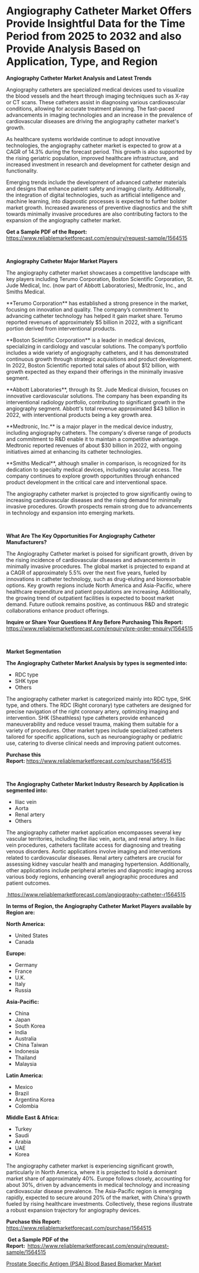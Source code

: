 <p><h1>Angiography Catheter Market Offers Provide Insightful Data for the Time Period from 2025 to 2032 and also Provide Analysis Based on Application, Type, and Region</h1></p><p><strong>Angiography Catheter Market Analysis and Latest Trends</strong></p>
<p><p>Angiography catheters are specialized medical devices used to visualize the blood vessels and the heart through imaging techniques such as X-ray or CT scans. These catheters assist in diagnosing various cardiovascular conditions, allowing for accurate treatment planning. The fast-paced advancements in imaging technologies and an increase in the prevalence of cardiovascular diseases are driving the angiography catheter market's growth.</p><p>As healthcare systems worldwide continue to adopt innovative technologies, the angiography catheter market is expected to grow at a CAGR of 14.3% during the forecast period. This growth is also supported by the rising geriatric population, improved healthcare infrastructure, and increased investment in research and development for catheter design and functionality.</p><p>Emerging trends include the development of advanced catheter materials and designs that enhance patient safety and imaging clarity. Additionally, the integration of digital technologies, such as artificial intelligence and machine learning, into diagnostic processes is expected to further bolster market growth. Increased awareness of preventive diagnostics and the shift towards minimally invasive procedures are also contributing factors to the expansion of the angiography catheter market.</p></p>
<p><strong>Get a Sample PDF of the Report:&nbsp;</strong> <a href="https://www.reliablemarketforecast.com/enquiry/request-sample/1564515?utm_campaign=2288&utm_medium=2&utm_source=Github&utm_content=ia&utm_term=03032025&utm_id=angiography-catheter">https://www.reliablemarketforecast.com/enquiry/request-sample/1564515</a></p>
<p>&nbsp;</p>
<p><strong>Angiography Catheter Major Market Players</strong></p>
<p><p>The angiography catheter market showcases a competitive landscape with key players including Terumo Corporation, Boston Scientific Corporation, St. Jude Medical, Inc. (now part of Abbott Laboratories), Medtronic, Inc., and Smiths Medical.</p><p>**Terumo Corporation** has established a strong presence in the market, focusing on innovation and quality. The company’s commitment to advancing catheter technology has helped it gain market share. Terumo reported revenues of approximately $5 billion in 2022, with a significant portion derived from interventional products.</p><p>**Boston Scientific Corporation** is a leader in medical devices, specializing in cardiology and vascular solutions. The company’s portfolio includes a wide variety of angiography catheters, and it has demonstrated continuous growth through strategic acquisitions and product development. In 2022, Boston Scientific reported total sales of about $12 billion, with growth expected as they expand their offerings in the minimally invasive segment.</p><p>**Abbott Laboratories**, through its St. Jude Medical division, focuses on innovative cardiovascular solutions. The company has been expanding its interventional radiology portfolio, contributing to significant growth in the angiography segment. Abbott's total revenue approximated $43 billion in 2022, with interventional products being a key growth area.</p><p>**Medtronic, Inc.** is a major player in the medical device industry, including angiography catheters. The company's diverse range of products and commitment to R&D enable it to maintain a competitive advantage. Medtronic reported revenues of about $30 billion in 2022, with ongoing initiatives aimed at enhancing its catheter technologies.</p><p>**Smiths Medical**, although smaller in comparison, is recognized for its dedication to specialty medical devices, including vascular access. The company continues to explore growth opportunities through enhanced product development in the critical care and interventional space.</p><p>The angiography catheter market is projected to grow significantly owing to increasing cardiovascular diseases and the rising demand for minimally invasive procedures. Growth prospects remain strong due to advancements in technology and expansion into emerging markets.</p></p>
<p>&nbsp;</p>
<p><strong>What Are The Key Opportunities For Angiography Catheter Manufacturers?</strong></p>
<p><p>The Angiography Catheter market is poised for significant growth, driven by the rising incidence of cardiovascular diseases and advancements in minimally invasive procedures. The global market is projected to expand at a CAGR of approximately 5.5% over the next five years, fueled by innovations in catheter technology, such as drug-eluting and bioresorbable options. Key growth regions include North America and Asia-Pacific, where healthcare expenditure and patient populations are increasing. Additionally, the growing trend of outpatient facilities is expected to boost market demand. Future outlook remains positive, as continuous R&D and strategic collaborations enhance product offerings.</p></p>
<p><strong>Inquire or Share Your Questions If Any Before Purchasing This Report:</strong> <a href="https://www.reliablemarketforecast.com/enquiry/pre-order-enquiry/1564515?utm_campaign=2288&utm_medium=2&utm_source=Github&utm_content=ia&utm_term=03032025&utm_id=angiography-catheter">https://www.reliablemarketforecast.com/enquiry/pre-order-enquiry/1564515</a></p>
<p>&nbsp;</p>
<p><strong>Market Segmentation</strong></p>
<p><strong>The Angiography Catheter Market Analysis by types is segmented into:</strong></p>
<p><ul><li>RDC type</li><li>SHK type</li><li>Others</li></ul></p>
<p><p>The angiography catheter market is categorized mainly into RDC type, SHK type, and others. The RDC (Right coronary) type catheters are designed for precise navigation of the right coronary artery, optimizing imaging and intervention. SHK (Sheathless) type catheters provide enhanced maneuverability and reduce vessel trauma, making them suitable for a variety of procedures. Other market types include specialized catheters tailored for specific applications, such as neuroangiography or pediatric use, catering to diverse clinical needs and improving patient outcomes.</p></p>
<p><strong>Purchase this Report:&nbsp;</strong><a href="https://www.reliablemarketforecast.com/purchase/1564515?utm_campaign=2288&utm_medium=2&utm_source=Github&utm_content=ia&utm_term=03032025&utm_id=angiography-catheter">https://www.reliablemarketforecast.com/purchase/1564515</a></p>
<p>&nbsp;</p>
<p><strong>The Angiography Catheter Market Industry Research by Application is segmented into:</strong></p>
<p><ul><li>Iliac vein</li><li>Aorta</li><li>Renal artery</li><li>Others</li></ul></p>
<p><p>The angiography catheter market application encompasses several key vascular territories, including the iliac vein, aorta, and renal artery. In iliac vein procedures, catheters facilitate access for diagnosing and treating venous disorders. Aortic applications involve imaging and interventions related to cardiovascular diseases. Renal artery catheters are crucial for assessing kidney vascular health and managing hypertension. Additionally, other applications include peripheral arteries and diagnostic imaging across various body regions, enhancing overall angiographic procedures and patient outcomes.</p></p>
<p><a href="https://www.reliablemarketforecast.com/angiography-catheter-r1564515?utm_campaign=2288&utm_medium=2&utm_source=Github&utm_content=ia&utm_term=03032025&utm_id=angiography-catheter">&nbsp;https://www.reliablemarketforecast.com/angiography-catheter-r1564515</a></p>
<p><strong>In terms of Region, the Angiography Catheter Market Players available by Region are:</strong></p>
<p>
    <p> <strong> North America: </strong>
        <ul>
            <li>United States</li>
            <li>Canada</li>
        </ul>
        </p> 
    <p> <strong> Europe: </strong>
        <ul>
            <li>Germany</li>
            <li>France</li>
            <li>U.K.</li>
            <li>Italy</li>
            <li>Russia</li>
        </ul>
        </p> 
    <p> <strong> Asia-Pacific: </strong>
        <ul>
            <li>China</li>
            <li>Japan</li>
            <li>South Korea</li>
            <li>India</li>
            <li>Australia</li>
            <li>China Taiwan</li>
            <li>Indonesia</li>
            <li>Thailand</li>
            <li>Malaysia</li>
        </ul>
        </p> 
    <p> <strong> Latin America: </strong>
        <ul>
            <li>Mexico</li>
            <li>Brazil</li>
            <li>Argentina Korea</li>
            <li>Colombia</li>
        </ul>
        </p> 
    <p> <strong> Middle East & Africa: </strong>
        <ul>
            <li>Turkey</li>
            <li>Saudi</li>
            <li>Arabia</li>
            <li>UAE</li>
            <li>Korea</li>
        </ul>
    </p>
    </p>
<p><p>The angiography catheter market is experiencing significant growth, particularly in North America, where it is projected to hold a dominant market share of approximately 40%. Europe follows closely, accounting for about 30%, driven by advancements in medical technology and increasing cardiovascular disease prevalence. The Asia-Pacific region is emerging rapidly, expected to secure around 20% of the market, with China's growth fueled by rising healthcare investments. Collectively, these regions illustrate a robust expansion trajectory for angiography devices.</p></p>
<p><strong>Purchase this Report: </strong><a href="https://www.reliablemarketforecast.com/purchase/1564515?utm_campaign=2288&utm_medium=2&utm_source=Github&utm_content=ia&utm_term=03032025&utm_id=angiography-catheter">https://www.reliablemarketforecast.com/purchase/1564515</a></p>
<p>&nbsp;<strong>Get a Sample PDF of the Report:&nbsp;&nbsp;</strong><a href="https://www.reliablemarketforecast.com/enquiry/request-sample/1564515?utm_campaign=2288&utm_medium=2&utm_source=Github&utm_content=ia&utm_term=03032025&utm_id=angiography-catheter">https://www.reliablemarketforecast.com/enquiry/request-sample/1564515</a></p>
<p><strong></strong></p>
<p><p><a href="https://github.com/gasikcalbos8/Market-Research-Report-List-1/blob/main/prostate-specific-antigen-psa-blood-based-biomarker-market.md?utm_campaign=2288&utm_medium=2&utm_source=Github&utm_content=ia&utm_term=03032025&utm_id=angiography-catheter">Prostate Specific Antigen (PSA) Blood Based Biomarker Market</a></p></p>